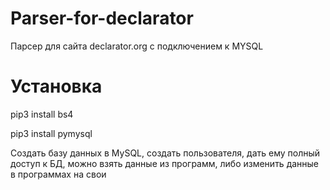 # Parser-for-declarator
Парсер для сайта declarator.org с подключением к MYSQL

# Установка

pip3 install bs4

pip3 install pymysql

Создать базу данных в MySQL, создать пользователя, дать ему полный доступ к БД, можно взять данные из программ, либо изменить данные в программах на свои

